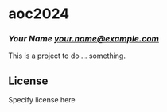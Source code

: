 # aoc2024
### _Your Name <your.name@example.com>_

This is a project to do ... something.

## License

Specify license here

